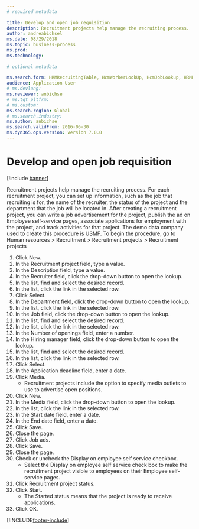 ```yaml
--- 
# required metadata 
 
title: Develop and open job requisition
description: Recruitment projects help manage the recruiting process. 
author: andreabichsel
ms.date: 08/29/2018
ms.topic: business-process 
ms.prod:  
ms.technology:  
 
# optional metadata 
 
ms.search.form: HRMRecruitingTable, HcmWorkerLookUp, HcmJobLookup, HRMRecruitingMedia, HRMRecruitingJobAd   
audience: Application User 
# ms.devlang:  
ms.reviewer: anbichse
# ms.tgt_pltfrm:  
# ms.custom:  
ms.search.region: Global
# ms.search.industry: 
ms.author: anbichse
ms.search.validFrom: 2016-06-30 
ms.dyn365.ops.version: Version 7.0.0 
---
```

# Develop and open job requisition

[!include [banner](../../includes/banner.md)]

Recruitment projects help manage the recruiting process. For each recruitment project, you can set up information, such as the job that recruiting is for, the name of the recruiter, the status of the project and the department that the job will be located in. After creating a recruitment project, you can write a job advertisement for the project, publish the ad on Employee self-service pages, associate applications for employment with the project, and track activities for that project. The demo data company used to create this procedure is USMF. To begin the procedure, go to Human resources > Recruitment > Recruitment projects > Recruitment projects

1. Click New.
2. In the Recruitment project field, type a value.
3. In the Description field, type a value.
4. In the Recruiter field, click the drop-down button to open the lookup.
5. In the list, find and select the desired record.
6. In the list, click the link in the selected row.
7. Click Select.
8. In the Department field, click the drop-down button to open the lookup.
9. In the list, click the link in the selected row.
10. In the Job field, click the drop-down button to open the lookup.
11. In the list, find and select the desired record.
12. In the list, click the link in the selected row.
13. In the Number of openings field, enter a number.
14. In the Hiring manager field, click the drop-down button to open the lookup.
15. In the list, find and select the desired record.
16. In the list, click the link in the selected row.
17. Click Select.
18. In the Application deadline field, enter a date.
19. Click Media.
    * Recruitment projects include the option to specify media outlets to use to advertise open positions.  
20. Click New.
21. In the Media field, click the drop-down button to open the lookup.
22. In the list, click the link in the selected row.
23. In the Start date field, enter a date.
24. In the End date field, enter a date.
25. Click Save.
26. Close the page.
27. Click Job ads.
28. Click Save.
29. Close the page.
30. Check or uncheck the Display on employee self service checkbox.
    * Select the Display on employee self service check box to make the recruitment project visible to employees on their Employee self-service pages.  
31. Click Recruitment project status.
32. Click Start.
    * The Started status means that the project is ready to receive applications.  
33. Click OK.



[!INCLUDE[footer-include](../../../../includes/footer-banner.md)]
